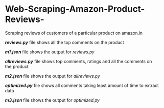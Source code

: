 # Web-Scraping-Amazon-Product-Reviews-
Scraping reviews of customers of a particular product on amazon.in


**_reviews.py_** file shows all the top comments on the product

**_m1.json_** file shows the output for _reviews.py_

**_allreviews.py_** file shows top comments, ratings and all the comments on the product

**_m2.json_** file shows the output for _allreviews.py_

**_optimized.py_** file shows all comments taking least amount of time to extract data

**_m3.json_** file shows the output for _optimized.py_
